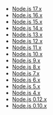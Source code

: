 <!--
 This file is used for all the translation files in
 'locale' folder at 'docs/index.md' to replace the variable
 in order to avoid missing adding Node.js links.
-->
* [Node.js 17.x](https://nodejs.org/docs/latest-v17.x/api/)
* [Node.js 16.x](https://nodejs.org/docs/latest-v16.x/api/)
* [Node.js 15.x](https://nodejs.org/docs/latest-v15.x/api/)
* [Node.js 14.x](https://nodejs.org/docs/latest-v14.x/api/)
* [Node.js 13.x](https://nodejs.org/docs/latest-v13.x/api/)
* [Node.js 12.x](https://nodejs.org/docs/latest-v12.x/api/)
* [Node.js 11.x](https://nodejs.org/docs/latest-v11.x/api/)
* [Node.js 10.x](https://nodejs.org/docs/latest-v10.x/api/)
* [Node.js 9.x](https://nodejs.org/docs/latest-v9.x/api/)
* [Node.js 8.x](https://nodejs.org/docs/latest-v8.x/api/)
* [Node.js 7.x](https://nodejs.org/docs/latest-v7.x/api/)
* [Node.js 6.x](https://nodejs.org/docs/latest-v6.x/api/)
* [Node.js 5.x](https://nodejs.org/docs/latest-v5.x/api/)
* [Node.js 4.x](https://nodejs.org/docs/latest-v4.x/api/)
* [Node.js 0.12.x](https://nodejs.org/docs/latest-v0.12.x/api/)
* [Node.js 0.10.x](https://nodejs.org/docs/latest-v0.10.x/api/)
